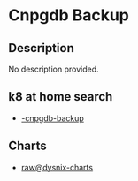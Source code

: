 # <App> Cnpgdb Backup

## Description

No description provided.

## k8 at home search

- [<app>-cnpgdb-backup](https://nanne.dev/k8s-at-home-search/#/<app>-cnpgdb-backup)

## Charts

- [raw@dysnix-charts](https://dysnix.github.io/charts/)

